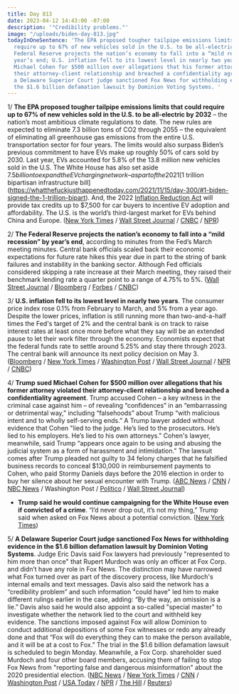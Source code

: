 ```yaml
---
title: Day 813
date: 2023-04-12 14:43:00 -07:00
description: '"Credibility problems."'
image: "/uploads/biden-day-813.jpg"
todayInOneSentence: 'The EPA proposed tougher tailpipe emissions limits that could
  require up to 67% of new vehicles sold in the U.S. to be all-electric by 2032; the
  Federal Reserve projects the nation’s economy to fall into a “mild recession” by
  year’s end; U.S. inflation fell to its lowest level in nearly two years; Trump sued
  Michael Cohen for $500 million over allegations that his former attorney violated
  their attorney-client relationship and breached a confidentiality agreement; and
  a Delaware Superior Court judge sanctioned Fox News for withholding evidence in
  the $1.6 billion defamation lawsuit by Dominion Voting Systems. '
---
```


1/ **The EPA proposed tougher tailpipe emissions limits that could require up to 67% of new vehicles sold in the U.S. to be all-electric by 2032** – the nation’s most ambitious climate regulations to date. The new rules are expected to eliminate 7.3 billion tons of CO2 through 2055 – the equivalent of eliminating all greenhouse gas emissions from the entire U.S. transportation sector for four years. The limits would also surpass Biden’s previous commitment to have EVs make up roughly 50% of cars sold by 2030. Last year, EVs accounted for 5.8% of the 13.8 million new vehicles sold in the U.S. The White House has also set aside $7.5 billion to expand the EV charging network – as part of the 2021 [$1 trillion bipartisan infrastructure bill](https://whatthefuckjusthappenedtoday.com/2021/11/15/day-300/#1-biden-signed-the-1-trillion-bipart). And, the 2022 [Inflation Reduction Act](https://whatthefuckjusthappenedtoday.com/2022/08/16/day-574/#2-biden-signed-the-democrats%E2%80%99-landma) will provide tax credits up to $7,500 for car buyers to incentive EV adoption and affordability. The U.S. is the world’s third-largest market for EVs behind China and Europe. ([New York Times](https://www.nytimes.com/2023/04/12/climate/biden-electric-cars-epa.html) / [Wall Street Journal](https://www.wsj.com/articles/epa-seeks-to-boost-evs-with-toughest-ever-rules-on-tailpipe-emissions-5658217d?mod=hp_lead_pos1) / [CNBC](https://www.cnbc.com/2023/04/12/epa-proposes-auto-pollution-limits-to-aggressively-boost-ev-sales-.html) / [NPR](https://www.npr.org/2023/04/12/1169269936/electric-vehicles-emission-standards-tailpipes-fuel-economy))

2/ **The Federal Reserve projects the nation’s economy to fall into a “mild recession” by year’s end**, according to minutes from the Fed’s March meeting minutes. Central bank officials scaled back their economic expectations for future rate hikes this year due in part to the string of bank failures and instability in the banking sector. Although Fed officials considered skipping a rate increase at their March meeting, they raised their benchmark lending rate a quarter point to a range of 4.75% to 5%. ([Wall Street Journal](https://www.wsj.com/articles/inflation-report-keeps-a-may-interest-rate-increase-in-play-fd105729?mod=hp_lead_pos1) / [Bloomberg](https://www.bloomberg.com/news/articles/2023-04-12/fed-stresses-vigilance-on-credit-as-rate-views-scaled-back?srnd=premium&sref=MIBMEEoj) / [Forbes](https://www.forbes.com/sites/dereksaul/2023/04/12/fed-officials-now-expect-us-will-enter-mild-recession-this-year-after-banking-crisis-rattles-markets/?sh=7a56c4107c13) / [CNBC](https://www.cnbc.com/2023/04/12/fed-expects-banking-crisis-to-cause-a-recession-this-year-minutes-show.html))

3/ **U.S. inflation fell to its lowest level in nearly two years**. The consumer price index rose 0.1% from February to March, and 5% from a year ago. Despite the lower prices, inflation is still running more than two-and-a-half times the Fed's target of 2% and the central bank is on track to raise interest rates at least once more before what they say will be an extended pause to let their work filter through the economy.  Economists expect that the federal funds rate to settle around 5.25% and stay there through 2023. The central bank will announce its next policy decision on May 3. ([Bloomberg](https://www.bloomberg.com/news/articles/2023-04-12/us-core-cpi-rises-firmly-keeping-may-fed-rate-hike-in-play?srnd=premium&sref=MIBMEEoj) / [New York Times](https://www.nytimes.com/2023/04/12/business/inflation-fed-rates.html) / [Washington Post](https://www.washingtonpost.com/business/2023/04/12/cpi-march-fed-prices/) / [Wall Street Journal](https://www.wsj.com/articles/us-inflation-march-2023-consumer-price-index-fa6eba99) / [NPR](https://www.npr.org/2023/04/12/1169225198/inflation-consumer-prices-economy-federal-reserve-interest-rates) / [CNBC](https://www.cnbc.com/2023/04/12/cpi-march-2023-.html))


4/ **Trump sued Michael Cohen for $500 million over allegations that his former attorney violated their attorney-client relationship and breached a confidentiality agreement**. Trump accused Cohen – a key witness in the criminal case against him – of revealing “confidences” in an “embarrassing or detrimental way,” including “falsehoods” about Trump “with malicious intent and to wholly self-serving ends.”
A Trump lawyer added without evidence that Cohen "lied to the judge. He’s lied to the prosecutors. He’s lied to his employers. He’s lied to his own attorneys." Cohen's lawyer, meanwhile, said Trump “appears once again to be using and abusing the judicial system as a form of harassment and intimidation." The lawsuit comes after Trump pleaded not guilty to 34 felony charges that he falsified business records to conceal $130,000 in reimbursement payments to Cohen, who paid Stormy Daniels days before the 2016 election in order to buy her silence about her sexual encounter with Trump. ([ABC News](https://abcnews.go.com/Politics/donald-trump-sues-former-lawyer-michael-cohen-500/story?id=98536685) / [CNN](https://www.cnn.com/2023/04/12/politics/donald-trump-michael-cohen-lawsuit/) / [NBC News](https://www.nbcnews.com/politics/donald-trump/trump-sues-michael-cohen-key-witness-ny-criminal-case-seeking-500-mill-rcna79399) / Washington Post / [Politico](https://www.politico.com/news/2023/04/12/trump-sues-ex-lawyer-michael-cohen-00091735) / [Wall Street Journal](https://www.wsj.com/articles/donald-trump-sues-former-lawyer-michael-cohen-9760da77?mod=djemalertNEWS))


* **Trump said he would continue campaigning for the White House even if convicted of a crime**. “I’d never drop out, it’s not my thing,” Trump said when asked on Fox News about a potential conviction. ([New York Times](https://www.nytimes.com/2023/04/12/us/politics/trump-presidential-campaign-conviction.html))

5/ **A Delaware Superior Court judge sanctioned Fox News for withholding evidence in the $1.6 billion defamation lawsuit by Dominion Voting Systems**. Judge Eric Davis said Fox lawyers had previously "represented to him more than once" that Rupert Murdoch was only an officer at Fox Corp. and didn’t have any role in Fox News. The distinction may have narrowed what Fox turned over as part of the discovery process, like Murdoch's internal emails and text messages. Davis also said the network has a “credibility problem” and such information "could have" led him to make different rulings earlier in the case, adding: “By the way, an omission is a lie.” Davis also said he would also appoint a so-called "special master" to investigate whether the network lied to the court and withheld key evidence. The sanctions imposed against Fox will allow Dominion to conduct additional depositions of some Fox witnesses or redo any already done and that “Fox will do everything they can to make the person available, and it will be at a cost to Fox.” The trial in the $1.6 billion defamation lawsuit is scheduled to begin Monday. Meanwhile, a Fox Corp. shareholder sued Murdoch and four other board members, accusing them of failing to stop Fox News from "reporting false and dangerous misinformation" about the 2020 presidential election. ([NBC News](https://www.nbcnews.com/media/fox-sanctioned-withholding-evidence-dominion-case-rcna79377) / [New York Times](https://www.nytimes.com/2023/04/12/business/media/fox-dominion-trial-sanctioned.html) / [CNN](https://www.cnn.com/2023/04/12/media/fox-news-dominion-special-master/) / [Washington Post](https://www.washingtonpost.com/media/2023/04/11/dominion-judge-chides-fox-murdoch/) / [USA Today](https://www.usatoday.com/story/news/politics/2023/04/12/fox-news-dominion-judge-sanction/11649428002/) / [NPR](https://www.npr.org/2023/04/12/1169412962/judge-lectures-fox-attorneys-over-dual-roles-for-rupert-murdoch) / [The Hill](https://thehill.com/homenews/media/3945978-shareholder-sues-murdoch-board-members-over-2020-election-coverage/) / [Reuters](https://www.reuters.com/legal/fox-shareholder-sues-rupert-murdoch-other-directors-over-2020-election-coverage-2023-04-12/))
